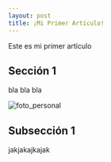 ```yaml
---
layout: post
title: ¡Mi Primer Artículo!
---
```


Este es mi primer artículo

## Sección 1

bla bla bla

![foto_personal](https://github.com/matthy11/matthy11.github.io/blob/master/images/foto1.jpg)

## Subsección 1

jakjakajkajak
